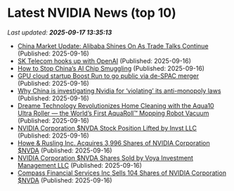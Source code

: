 # Latest NVIDIA News (top 10)
_Last updated: **2025-09-17 13:35:13**_

- [China Market Update: Alibaba Shines On As Trade Talks Continue](https://www.forbes.com/sites/brendanahern/2025/09/16/china-market-update-alibaba-shines-on-as-trade-talks-continue/) (Published: 2025-09-16)
- [SK Telecom hooks up with OpenAI](https://www.telecomtv.com/content/telcos-and-ai-channel/sk-telecom-hooks-up-with-openai-53857/) (Published: 2025-09-16)
- [How to Stop China’s AI Chip Smuggling](http://foreignpolicy.com/2025/09/16/china-ai-smuggling-trump-southeast-asia/) (Published: 2025-09-16)
- [GPU cloud startup Boost Run to go public via de-SPAC merger](https://siliconangle.com/2025/09/16/gpu-cloud-startup-boost-run-go-public-via-de-spac-merger/) (Published: 2025-09-16)
- [Why China is investigating Nvidia for ‘violating’ its anti-monopoly laws](https://indianexpress.com/article/explained/explained-sci-tech/china-investigating-nvidia-us-ai-race-10253528/) (Published: 2025-09-16)
- [Dreame Technology Revolutionizes Home Cleaning with the Aqua10 Ultra Roller — the World’s First AquaRoll™ Mopping Robot Vacuum](https://financialpost.com/pmn/business-wire-news-releases-pmn/dreame-technology-revolutionizes-home-cleaning-with-the-aqua10-ultra-roller-the-worlds-first-aquaroll-mopping-robot-vacuum) (Published: 2025-09-16)
- [NVIDIA Corporation $NVDA Stock Position Lifted by Invst LLC](https://www.etfdailynews.com/2025/09/16/nvidia-corporation-nvda-stock-position-lifted-by-invst-llc/) (Published: 2025-09-16)
- [Howe & Rusling Inc. Acquires 3,996 Shares of NVIDIA Corporation $NVDA](https://www.etfdailynews.com/2025/09/16/howe-rusling-inc-acquires-3996-shares-of-nvidia-corporation-nvda/) (Published: 2025-09-16)
- [NVIDIA Corporation $NVDA Shares Sold by Voya Investment Management LLC](https://www.etfdailynews.com/2025/09/16/nvidia-corporation-nvda-shares-sold-by-voya-investment-management-llc/) (Published: 2025-09-16)
- [Compass Financial Services Inc Sells 104 Shares of NVIDIA Corporation $NVDA](https://www.etfdailynews.com/2025/09/16/compass-financial-services-inc-sells-104-shares-of-nvidia-corporation-nvda/) (Published: 2025-09-16)
